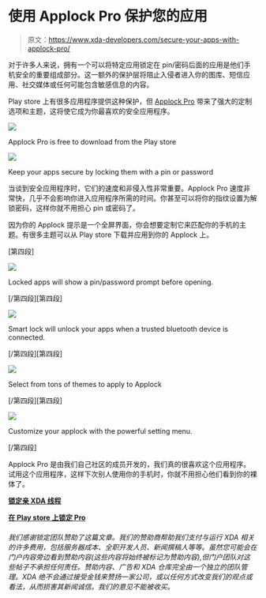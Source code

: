 # 使用 Applock Pro 保护您的应用

> 原文：<https://www.xda-developers.com/secure-your-apps-with-applock-pro/>

对于许多人来说，拥有一个可以将特定应用锁定在 pin/密码后面的应用是他们手机安全的重要组成部分。这一额外的保护层将阻止入侵者进入你的图库、短信应用、社交媒体或任何可能包含敏感信息的内容。

Play store 上有很多应用程序提供这种保护，但 [Applock Pro](https://play.google.com/store/apps/details?id=appplus.mobi.lockdownpro) 带来了强大的定制选项和主题，这将使它成为你最喜欢的安全应用程序。

 <picture>![](img/969cc78add4d539ff47ff0b43b4eefe9.png)</picture> 

Applock Pro is free to download from the Play store

 <picture>![](img/39ab87694553c157ad28041730424641.png)</picture> 

Keep your apps secure by locking them with a pin or password

当谈到安全应用程序时，它们的速度和非侵入性非常重要。Applock Pro 速度非常快，几乎不会影响你进入应用程序所需的时间。你甚至可以将你的指纹设置为解锁密码，这样你就不用担心 pin 或密码了。

因为你的 Applock 提示是一个全屏界面，你会想要定制它来匹配你的手机的主题。有很多主题可以从 Play store 下载并应用到你的 Applock 上。

[第四段]

 <picture>![](img/fb7a1680160e272634f7a66724a95f5c.png)</picture> 

Locked apps will show a pin/password prompt before opening.

[/第四段][第四段]

 <picture>![](img/46afab9437484d270f3ba1318f3820b7.png)</picture> 

Smart lock will unlock your apps when a trusted bluetooth device is connected.

[/第四段][第四段]

 <picture>![](img/a22f024953dafa43071c0adae8cc22e4.png)</picture> 

Select from tons of themes to apply to Applock

[/第四段][第四段]

 <picture>![](img/5930e8e68b0eb22cd17871df5fbdc3c5.png)</picture> 

Customize your applock with the powerful setting menu.

[/第四段]

Applock Pro 是由我们自己社区的成员开发的，我们真的很喜欢这个应用程序。试用这个应用程序，这样下次别人使用你的手机时，你就不用担心他们看到你的裸体了。

[**锁定亲 XDA 线程**](https://forum.xda-developers.com/android/apps-games/lockdown-pro-2017-app-lock-private-t3657401)

[**在 Play store 上锁定 Pro**](https://play.google.com/store/apps/details?id=appplus.mobi.lockdownpro)

###### *我们感谢锁定团队赞助了这篇文章。我们的赞助商帮助我们支付与运行 XDA 相关的许多费用，包括服务器成本、全职开发人员、新闻撰稿人等等。虽然您可能会在门户内容旁边看到赞助内容(这些内容将始终被标记为赞助内容),但门户团队对这些帖子不承担任何责任。赞助内容、广告和 XDA 仓库完全由一个独立的团队管理。XDA 绝不会通过接受金钱来赞扬一家公司，或以任何方式改变我们的观点或看法，从而损害其新闻诚信。我们的意见不能被收买。*